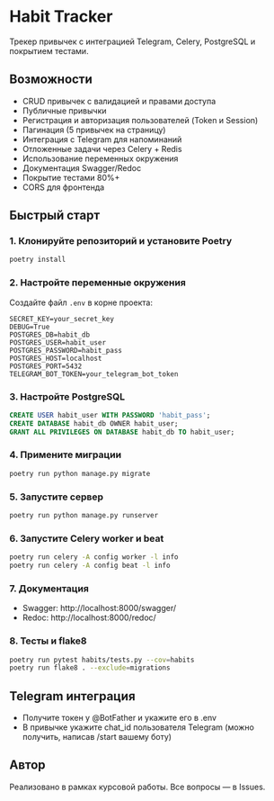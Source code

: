 # Habit Tracker

Трекер привычек с интеграцией Telegram, Celery, PostgreSQL и покрытием тестами.

## Возможности
- CRUD привычек с валидацией и правами доступа
- Публичные привычки
- Регистрация и авторизация пользователей (Token и Session)
- Пагинация (5 привычек на страницу)
- Интеграция с Telegram для напоминаний
- Отложенные задачи через Celery + Redis
- Использование переменных окружения
- Документация Swagger/Redoc
- Покрытие тестами 80%+
- CORS для фронтенда

## Быстрый старт

### 1. Клонируйте репозиторий и установите Poetry
```bash
poetry install
```

### 2. Настройте переменные окружения
Создайте файл `.env` в корне проекта:
```
SECRET_KEY=your_secret_key
DEBUG=True
POSTGRES_DB=habit_db
POSTGRES_USER=habit_user
POSTGRES_PASSWORD=habit_pass
POSTGRES_HOST=localhost
POSTGRES_PORT=5432
TELEGRAM_BOT_TOKEN=your_telegram_bot_token
```

### 3. Настройте PostgreSQL
```sql
CREATE USER habit_user WITH PASSWORD 'habit_pass';
CREATE DATABASE habit_db OWNER habit_user;
GRANT ALL PRIVILEGES ON DATABASE habit_db TO habit_user;
```

### 4. Примените миграции
```bash
poetry run python manage.py migrate
```

### 5. Запустите сервер
```bash
poetry run python manage.py runserver
```

### 6. Запустите Celery worker и beat
```bash
poetry run celery -A config worker -l info
poetry run celery -A config beat -l info
```

### 7. Документация
- Swagger: http://localhost:8000/swagger/
- Redoc: http://localhost:8000/redoc/

### 8. Тесты и flake8
```bash
poetry run pytest habits/tests.py --cov=habits
poetry run flake8 . --exclude=migrations
```

## Telegram интеграция
- Получите токен у @BotFather и укажите его в .env
- В привычке укажите chat_id пользователя Telegram (можно получить, написав /start вашему боту)

## Автор
Реализовано в рамках курсовой работы. Все вопросы — в Issues. 